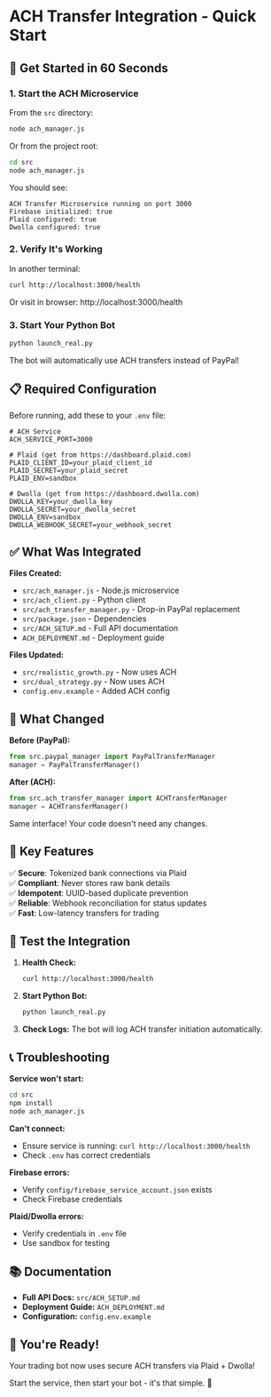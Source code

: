 # ACH Transfer Integration - Quick Start

## 🚀 Get Started in 60 Seconds

### 1. Start the ACH Microservice

From the `src` directory:
```bash
node ach_manager.js
```

Or from the project root:
```bash
cd src
node ach_manager.js
```

You should see:
```
ACH Transfer Microservice running on port 3000
Firebase initialized: true
Plaid configured: true
Dwolla configured: true
```

### 2. Verify It's Working

In another terminal:
```bash
curl http://localhost:3000/health
```

Or visit in browser: http://localhost:3000/health

### 3. Start Your Python Bot

```bash
python launch_real.py
```

The bot will automatically use ACH transfers instead of PayPal!

## 📋 Required Configuration

Before running, add these to your `.env` file:

```env
# ACH Service
ACH_SERVICE_PORT=3000

# Plaid (get from https://dashboard.plaid.com)
PLAID_CLIENT_ID=your_plaid_client_id
PLAID_SECRET=your_plaid_secret
PLAID_ENV=sandbox

# Dwolla (get from https://dashboard.dwolla.com)
DWOLLA_KEY=your_dwolla_key
DWOLLA_SECRET=your_dwolla_secret
DWOLLA_ENV=sandbox
DWOLLA_WEBHOOK_SECRET=your_webhook_secret
```

## ✅ What Was Integrated

**Files Created:**
- `src/ach_manager.js` - Node.js microservice
- `src/ach_client.py` - Python client
- `src/ach_transfer_manager.py` - Drop-in PayPal replacement
- `src/package.json` - Dependencies
- `src/ACH_SETUP.md` - Full API documentation
- `ACH_DEPLOYMENT.md` - Deployment guide

**Files Updated:**
- `src/realistic_growth.py` - Now uses ACH
- `src/dual_strategy.py` - Now uses ACH
- `config.env.example` - Added ACH config

## 🔄 What Changed

**Before (PayPal):**
```python
from src.paypal_manager import PayPalTransferManager
manager = PayPalTransferManager()
```

**After (ACH):**
```python
from src.ach_transfer_manager import ACHTransferManager
manager = ACHTransferManager()
```

Same interface! Your code doesn't need any changes.

## 🎯 Key Features

✅ **Secure**: Tokenized bank connections via Plaid  
✅ **Compliant**: Never stores raw bank details  
✅ **Idempotent**: UUID-based duplicate prevention  
✅ **Reliable**: Webhook reconciliation for status updates  
✅ **Fast**: Low-latency transfers for trading  

## 🧪 Test the Integration

1. **Health Check:**
   ```bash
   curl http://localhost:3000/health
   ```

2. **Start Python Bot:**
   ```bash
   python launch_real.py
   ```

3. **Check Logs:**
   The bot will log ACH transfer initiation automatically.

## 📞 Troubleshooting

**Service won't start:**
```bash
cd src
npm install
node ach_manager.js
```

**Can't connect:**
- Ensure service is running: `curl http://localhost:3000/health`
- Check `.env` has correct credentials

**Firebase errors:**
- Verify `config/firebase_service_account.json` exists
- Check Firebase credentials

**Plaid/Dwolla errors:**
- Verify credentials in `.env` file
- Use sandbox for testing

## 📚 Documentation

- **Full API Docs:** `src/ACH_SETUP.md`
- **Deployment Guide:** `ACH_DEPLOYMENT.md`
- **Configuration:** `config.env.example`

## 🎉 You're Ready!

Your trading bot now uses secure ACH transfers via Plaid + Dwolla!

Start the service, then start your bot - it's that simple. 🚀
